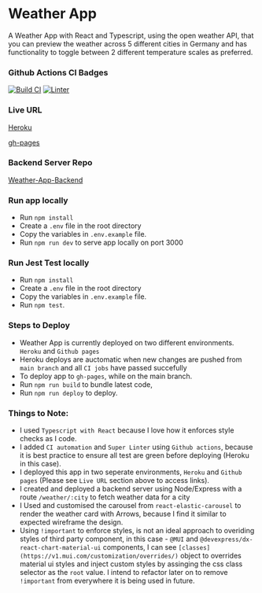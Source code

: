 # Weather App

A Weather App with React and Typescript, using the open weather API, that you can preview the weather across 5 different cities in Germany and has functionality to toggle between 2 different temperature scales as preferred.

### Github Actions CI Badges

[![Build CI](https://github.com/chokonaira/weather-app/actions/workflows/build.yml/badge.svg)](https://github.com/chokonaira/weather-app/actions/workflows/build.yml) [![Linter](https://github.com/chokonaira/weather-app/actions/workflows/linter.yml/badge.svg)](https://github.com/chokonaira/weather-app/actions/workflows/linter.yml)

### Live URL

[Heroku](https://pay-weather.herokuapp.com/)

[gh-pages](https://chokonaira.github.io/weather-app/)

### Backend Server Repo
[Weather-App-Backend](https://github.com/chokonaira/weather-app-backend)

### Run app locally 
- Run `npm install`
- Create a `.env` file in the root directory
- Copy the variables in `.env.example` file.
- Run `npm run dev` to serve app locally on port 3000

### Run Jest Test locally
- Run `npm install`
- Create a `.env` file in the root directory
- Copy the variables in `.env.example` file.  
- Run `npm test`.

### Steps to Deploy
- Weather App is currently deployed on two different environments. `Heroku` and `Github pages`
- Heroku deploys are auctomatic when new changes are pushed from `main branch` and all `CI jobs` have passed succefully
- To deploy app to `gh-pages`, while on the main branch. 
- Run `npm run build` to bundle latest code, 
- Run `npm run deploy` to deploy. 

### Things to Note:
- I used `Typescript with React` because I love how it enforces style checks as I code.
- I added `CI automation` and `Super Linter` using `Github actions`, because it is best practice to ensure all test are green before deploying (Heroku in this case).
- I deployed this app in two seperate environments, `Heroku` and `Github pages` (Please see `Live URL` section above to access links).
- I created and deployed a backend server using Node/Express with a route `/weather/:city` to fetch weather data for a city
- I Used and customised the carousel from `react-elastic-carousel` to render the weather card with Arrows, because I find it similar to expected wireframe the design.
- Using `!important` to enforce styles, is not an ideal approach to overiding styles of third party component, in this case - `@MUI` and `@devexpress/dx-react-chart-material-ui` components, I can see `[classes](https://v1.mui.com/customization/overrides/)` object to overrides material ui styles and inject custom styles by assinging the css class selector as the `root` value. I intend to refactor later on to remove `!important` from everywhere it is being used in future.
